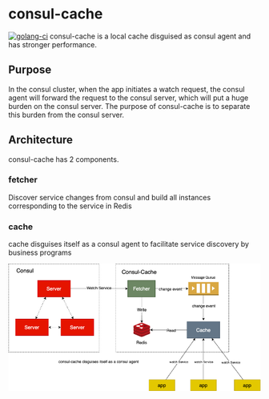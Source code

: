 # consul-cache
[![golang-ci](https://github.com/vearne/consul-cache/actions/workflows/golang-ci.yml/badge.svg)](https://github.com/vearne/consul-cache/actions/workflows/golang-ci.yml)
consul-cache is a local cache disguised as consul agent and has stronger performance.

## Purpose
In the consul cluster, when the app initiates a watch request, 
the consul agent will forward the request to the consul server, 
which will put a huge burden on the consul server. 
The purpose of consul-cache is to separate this burden from the consul server.

## Architecture
consul-cache has 2 components.
### fetcher
Discover service changes from consul and build all instances corresponding to the service in Redis
### cache
cache disguises itself as a consul agent to facilitate service discovery by business programs


![Architecture](./img/arch.png) 